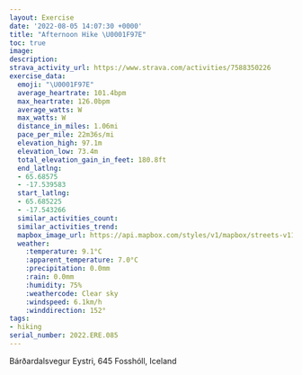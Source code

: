 ```yaml
---
layout: Exercise
date: '2022-08-05 14:07:30 +0000'
title: "Afternoon Hike \U0001F97E"
toc: true
image:
description:
strava_activity_url: https://www.strava.com/activities/7588350226
exercise_data:
  emoji: "\U0001F97E"
  average_heartrate: 101.4bpm
  max_heartrate: 126.0bpm
  average_watts: W
  max_watts: W
  distance_in_miles: 1.06mi
  pace_per_mile: 22m36s/mi
  elevation_high: 97.1m
  elevation_low: 73.4m
  total_elevation_gain_in_feet: 180.8ft
  end_latlng:
  - 65.68575
  - -17.539583
  start_latlng:
  - 65.685225
  - -17.543266
  similar_activities_count:
  similar_activities_trend:
  mapbox_image_url: https://api.mapbox.com/styles/v1/mapbox/streets-v11/static/path-5+787af2-1.0(sc%7CoKllajBN%5D%3Fe%40DUFW%3Fk%40Wc%40WBEA%3FM%40CSSGc%40S_%40EQBESv%40OJKCUNOEIFKSGc%40BUTe%40P_A%5EeALk%40d%40iA%5Cc%40%5C%40%5CCXNFPH%7C%40LlABD%3FZKrAAl%40EB%3FRFO%40t%40%3FABFH%40%40LHHHbAABKMCLJANKNNLGJ%3FJj%40%40~%40BHDd%40Hd%40%5CdA%40dAJdAHf%40N~A%3FNCVINE%5E%40~%40H%60AALGHACTDb%40dBV%60%40Pv%40J%5ECODBCj%40%40I%40fAKMB%40Jp%40HBAZ%40In%40vA%40E%3Fh%40UaAEAU%7B%40GEGOJl%40QkCBe%40GSIOQ%7D%40U%5Be%40sBI%7B%40EqA%40GT%7D%40A_%40g%40yDEeAGa%40Y_AO%7D%40%3FiA%5D_Bi%40oAUeAAWHo%40%3FQGOAa%40QqBCOIIKCEEA%40KGQ%40SG_%40%40KGG%3FEIAa%40GSGJECCE),pin-s-s+e5b22e(-17.54327,65.68522),pin-s-f+89ae00(-17.539590000000008,65.68574999999997)/auto/800x800?access_token=pk.eyJ1Ijoiam9zaGJlY2ttYW4iLCJhIjoiY205eWR2aDd1MWZ6djJrbXc4a3M0bWZleiJ9.XiG9OWkNcZk2QzjJbxLB4A
  weather:
    :temperature: 9.1°C
    :apparent_temperature: 7.0°C
    :precipitation: 0.0mm
    :rain: 0.0mm
    :humidity: 75%
    :weathercode: Clear sky
    :windspeed: 6.1km/h
    :winddirection: 152°
tags:
- hiking
serial_number: 2022.ERE.085
---
```

Bárðardalsvegur Eystri, 645 Fosshóll, Iceland
